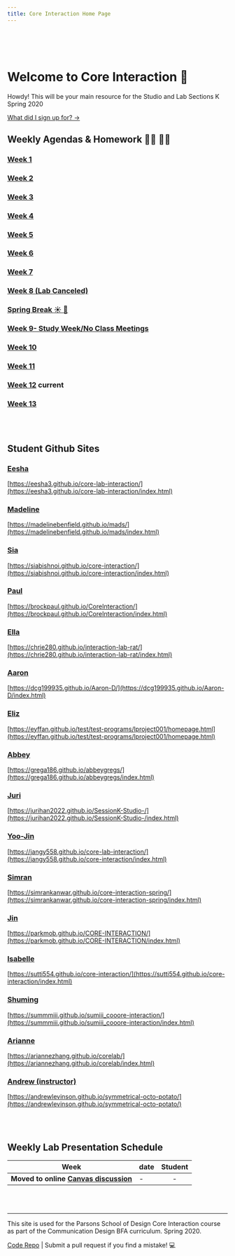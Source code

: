```yaml
---
title: Core Interaction Home Page
---
```


<br><br><br>

# Welcome to Core Interaction :wave:

Howdy! This will be your main resource for the Studio and Lab Sections K Spring 2020

[What did I sign up for? →](./info/)

## Weekly Agendas & Homework :woman_technologist: :man_technologist:

### [Week 1](./agendas/week-1)

### [Week 2](./agendas/week-2)

### [Week 3](./agendas/week-3)

### [Week 4](./agendas/week-4)

### [Week 5](./agendas/week-5)

### [Week 6](./agendas/week-6)

### [Week 7](./agendas/week-7)

### [Week 8 (Lab Canceled)](./agendas/week-8)

### [Spring Break :sunny: :palm_tree:](-disabled)

### [Week 9- Study Week/No Class Meetings](./agendas/week-9)

### [Week 10](./agendas/week-10)

### [Week 11](./agendas/week-11)

### [Week 12](./agendas/week-12) <span class="current">current</span>

### [Week 13](./agendas/week-13-disabled)

<!--


### [Week 14](./agendas/week-14-disabled)

### [Week 15](./agendas/week-15-disabled) -->

<!-- ::: tip Pro Tip
These will unlock at the beginning of each week. You should make a habbit of reviewing the upcoming week's agenda in advance.
::: -->

<br><br>

## Student Github Sites

### [Eesha](https://github.com/eesha3/core-lab-interaction)

[https://eesha3.github.io/core-lab-interaction/](https://eesha3.github.io/core-lab-interaction/index.html)

### [Madeline](https://github.com/madelinebenfield/mads)

[https://madelinebenfield.github.io/mads/](https://madelinebenfield.github.io/mads/index.html)

### [Sia](https://github.com/siabishnoi/core-interaction)

[https://siabishnoi.github.io/core-interaction/](https://siabishnoi.github.io/core-interaction/index.html)

### [Paul](https://github.com/brockpaul/CoreInteraction)

[https://brockpaul.github.io/CoreInteraction/](https://brockpaul.github.io/CoreInteraction/index.html)

### [Ella](https://github.com/chrie280/interaction-lab-rat)

[https://chrie280.github.io/interaction-lab-rat/](https://chrie280.github.io/interaction-lab-rat/index.html)

### [Aaron](https://github.com/dcg199935/Aaron-D)

[https://dcg199935.github.io/Aaron-D/](https://dcg199935.github.io/Aaron-D/index.html)

### [Eliz](https://github.com/eyffan/test)

[https://eyffan.github.io/test/test-programs/lproject001/homepage.html](https://eyffan.github.io/test/test-programs/lproject001/homepage.html)

### [Abbey](https://github.com/grega186/abbeygregs)

[https://grega186.github.io/abbeygregs/](https://grega186.github.io/abbeygregs/index.html)

### [Juri](https://github.com/JuriHan2022/SessionK-Studio-)

[https://jurihan2022.github.io/SessionK-Studio-/](https://jurihan2022.github.io/SessionK-Studio-/index.html)

### [Yoo-Jin](https://github.com/jangy558/core-interaction)

[https://jangy558.github.io/core-lab-interaction/](https://jangy558.github.io/core-interaction/index.html)

### [Simran](https://github.com/simrankanwar/core-interaction-spring)

[https://simrankanwar.github.io/core-interaction-spring/](https://simrankanwar.github.io/core-interaction-spring/index.html)

### [Jin](https://github.com/ParkMob/CORE-INTERACTION)

[https://parkmob.github.io/CORE-INTERACTION/](https://parkmob.github.io/CORE-INTERACTION/index.html)

### [Isabelle](https://github.com/sutti554/core-interaction)

[https://sutti554.github.io/core-interaction/](https://sutti554.github.io/core-interaction/index.html)

### [Shuming](https://github.com/Summmiii/sumiii_cooore-interaction)

[https://summmiii.github.io/sumiii_cooore-interaction/](https://summmiii.github.io/sumiii_cooore-interaction/index.html)

### [Arianne](https://github.com/ariannezhang/corelab)

[https://ariannezhang.github.io/corelab/](https://ariannezhang.github.io/corelab/index.html)

### [Andrew (instructor)](https://github.com/AndrewLevinson/symmetrical-octo-potato)

[https://andrewlevinson.github.io/symmetrical-octo-potato/](https://andrewlevinson.github.io/symmetrical-octo-potato/)

<br><br>

## Weekly Lab Presentation Schedule

| Week                                                                                                               | date | Student |
| ------------------------------------------------------------------------------------------------------------------ | ---- | :-----: |
| <b>Moved to online [Canvas discussion](https://canvas.newschool.edu/courses/1482839/discussion_topics/5754964)</b> | -    |    -    |

<!-- | Week                             | date    |       Student        |
| -------------------------------- | ------- | :------------------: |
| 1                                | Jan. 24 |          —           |
| 2                                | Jan. 31 |          —           |
| 3                                | Feb. 7  |          —           |
| 4                                | Feb. 14 |       Arianne        |
| 5                                | Feb. 21 |       Shuming        |
| 6                                | Feb. 28 |         Eliz         |
| 7                                | Mar. 6  |          -           |
| 8                                | Mar. 13 | Juri; Madeline; Paul |
| Spring Break :sunny: :palm_tree: | Mar. 20 |          —           |
| 9                                | Mar. 27 |     Abbey; Ella      |
| 10                               | Apr. 3  |    Yoo-Jin; Eesha    |
| 11                               | Apr. 10 |     Simran; Sia      |
| 12                               | Apr. 17 |         Jin          |
| 13                               | Apr. 24 |        Aaron         |
| 14                               | May. 1  |       Isabelle       |
| 15                               | May. 8  |          —           | -->

<br><br>

---

This site is used for the Parsons School of Design Core Interaction course as part of the Communication Design BFA curriculum. Spring 2020.

[Code Repo](https://github.com/AndrewLevinson/core-interaction-spring-2020) | Submit a pull request if you find a mistake! :computer:
